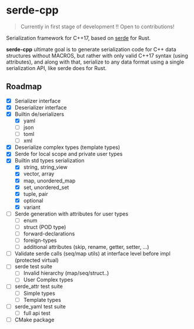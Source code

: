 serde-cpp
===

> Currently in first stage of development !!
> Open to contributions!

Serialization framework for C++17, based on [serde](https://serde.rs/) for Rust.

**serde-cpp** ultimate goal is to generate serialization code for C++ data structures without MACROS,
but rather with only valid C++17 syntax (using attributes), and along with that, serialize to
any data format using a single serialization API, like serde does for Rust.

Roadmap
---

- [x] Serializer interface
- [x] Deserializer interface
- [x] Builtin de/serializers
  - [x] yaml
  - [ ] json
  - [ ] toml
  - [ ] xml
- [x] Deserialize complex types (template types)
- [x] Serde for local scope and private user types
- [x] Builtin std types serialization 
  - [x] string, string\_view
  - [x] vector, array
  - [x] map, unordered\_map
  - [x] set, unordered\_set
  - [x] tuple, pair
  - [x] optional
  - [x] variant
- [ ] Serde generation with attributes for user types
  - [ ] enum
  - [ ] struct (POD type)
  - [ ] forward-declarations
  - [ ] foreign-types
  - [ ] additional attributes (skip, rename, getter, setter, ...)
- [ ] Validate serde calls (seq/map utils) at interface level before impl (protected virtual)
- [ ] serde test suite
  - [ ] Invalid hierarchy (map/seq/struct..)
  - [ ] User Complex types
- [ ] serde\_attr test suite
  - [ ] Simple types
  - [ ] Template types
- [ ] serde\_yaml test suite
  - [ ] full api test
- [ ] CMake package

